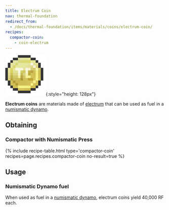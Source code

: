 ```yaml
---
title: Electrum Coin
nav: thermal-foundation
redirect_from:
  - /docs/thermal-foundation/items/materials/coins/electrum-coin/
recipes:
  compactor-coin:
    - coin-electrum
---
```


![Electrum coin](/assets/images/thermal-foundation/coin-electrum.png){:style="height: 128px"}


**Electrum coins** are materials made of [electrum](/docs/electrum-ingot/) that
can be used as fuel in a [numismatic dynamo](/docs/numismatic-dynamo/).


Obtaining
---------

### Compactor with Numismatic Press
{% include recipe-table.html type='compactor-coin' recipes=page.recipes.compactor-coin no-result=true %}


Usage
-----

### Numismatic Dynamo fuel
When used as fuel in a [numismatic dynamo](/docs/numismatic-dynamo/), electrum
coins yield 40,000 RF each.
